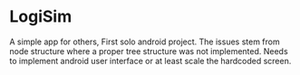 # LogiSim
A simple app for others,
First solo android project. The issues stem from node structure where a proper tree structure was not implemented. 
Needs to implement android user interface or at least scale the hardcoded screen.
